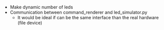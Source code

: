 - Make dynamic number of leds
- Communication between command_renderer and led_simulator.py
    - It would be ideal if can be the same interface than the real hardware (file device)
